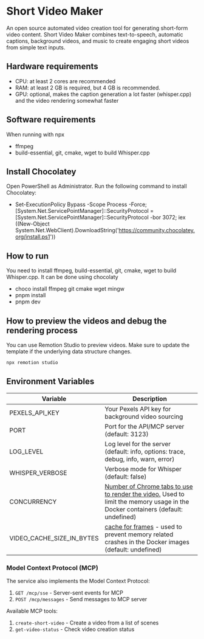 # Short Video Maker

An open source automated video creation tool for generating short-form video content. Short Video Maker combines text-to-speech, automatic captions, background videos, and music to create engaging short videos from simple text inputs.

## Hardware requirements

- CPU: at least 2 cores are recommended
- RAM: at least 2 GB is required, but 4 GB is recommended.
- GPU: optional, makes the caption generation a lot faster (whisper.cpp) and the video rendering somewhat faster

## Software requirements

When running with npx

- ffmpeg
- build-essential, git, cmake, wget to build Whisper.cpp

## Install Chocolatey

Open PowerShell as Administrator.
Run the following command to install Chocolatey:

- Set-ExecutionPolicy Bypass -Scope Process -Force; [System.Net.ServicePointManager]::SecurityProtocol = [System.Net.ServicePointManager]::SecurityProtocol -bor 3072; iex ((New-Object System.Net.WebClient).DownloadString('https://community.chocolatey.org/install.ps1'))

## How to run

You need to install ffmpeg, build-essential, git, cmake, wget to build Whisper.cpp. It can be done using chocolaty

- choco install ffmpeg git cmake wget mingw
- pnpm install
- pnpm dev

## How to preview the videos and debug the rendering process

You can use Remotion Studio to preview videos. Make sure to update the template if the underlying data structure changes.

```bash
npx remotion studio
```

## Environment Variables

| Variable                  | Description                                                                                                                                                                                                      |
| ------------------------- | ---------------------------------------------------------------------------------------------------------------------------------------------------------------------------------------------------------------- |
| PEXELS_API_KEY            | Your Pexels API key for background video sourcing                                                                                                                                                                |
| PORT                      | Port for the API/MCP server (default: 3123)                                                                                                                                                                      |
| LOG_LEVEL                 | Log level for the server (default: info, options: trace, debug, info, warn, error)                                                                                                                               |
| WHISPER_VERBOSE           | Verbose mode for Whisper (default: false)                                                                                                                                                                        |
| CONCURRENCY               | [Number of Chrome tabs to use to render the video.](https://www.remotion.dev/docs/terminology/concurrency) Used to limit the memory usage in the Docker containers (default: undefined)                          |
| VIDEO_CACHE_SIZE_IN_BYTES | [cache for <OffthreadVideo> frames](https://www.remotion.dev/docs/renderer/select-composition#offthreadvideocachesizeinbytes) - used to prevent memory related crashes in the Docker images (default: undefined) |

### Model Context Protocol (MCP)

The service also implements the Model Context Protocol:

1. `GET /mcp/sse` - Server-sent events for MCP
2. `POST /mcp/messages` - Send messages to MCP server

Available MCP tools:

1. `create-short-video` - Create a video from a list of scenes
2. `get-video-status` - Check video creation status
